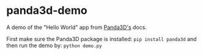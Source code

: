 # panda3d-demo

A demo of the "Hello World" app from [Panda3D's](https://docs.panda3d.org/1.10/python/introduction/tutorial/starting-panda3d) docs.

First make sure the Panda3D package is installed: `pip install panda3d` and then run the demo by: `python demo.py`

